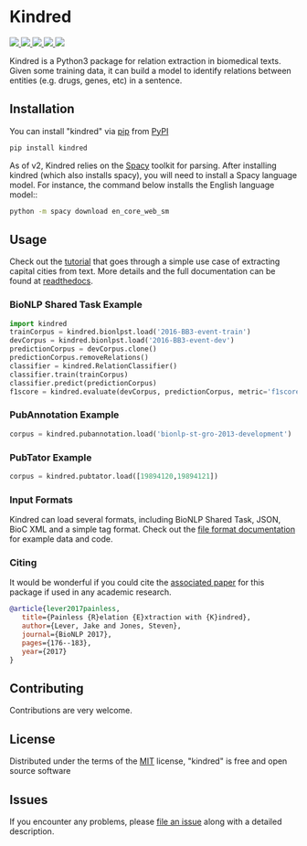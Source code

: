 # Kindred

<p>
<a href="https://pypi.python.org/pypi/kindred">
   <img src="https://img.shields.io/pypi/v/kindred.svg" />
</a>
<a href="https://travis-ci.org/jakelever/kindred">
   <img src="https://travis-ci.org/jakelever/kindred.svg?branch=master" />
</a>
<a href="https://coveralls.io/github/jakelever/kindred?branch=master">
   <img src="https://coveralls.io/repos/github/jakelever/kindred/badge.svg?branch=master" />
</a>
<a href="http://kindred.readthedocs.io/en/stable/">
   <img src="https://readthedocs.org/projects/kindred/badge/?version=stable" />
</a>
<a href="https://opensource.org/licenses/MIT">
   <img src="https://img.shields.io/badge/License-MIT-blue.svg" />
</a>
</p>

Kindred is a Python3 package for relation extraction in biomedical texts. Given some training data, it can build a model to identify relations between entities (e.g. drugs, genes, etc) in a sentence.

## Installation

You can install "kindred" via [pip](https://pypi.python.org/pypi/pip/) from [PyPI](https://pypi.org/project/kindred/)

```bash
pip install kindred
```

As of v2, Kindred relies on the [Spacy](https://spacy.io) toolkit for parsing. After installing kindred (which also installs spacy), you will need to install a Spacy language model. For instance, the command below installs the English language model::

```bash
python -m spacy download en_core_web_sm
```

## Usage

Check out the [tutorial](https://github.com/jakelever/kindred/tree/master/tutorial) that goes through a simple use case of extracting capital cities from text. More details and the full documentation can be found at [readthedocs](http://kindred.readthedocs.io/).

### BioNLP Shared Task Example

```python
import kindred
trainCorpus = kindred.bionlpst.load('2016-BB3-event-train')
devCorpus = kindred.bionlpst.load('2016-BB3-event-dev')
predictionCorpus = devCorpus.clone()
predictionCorpus.removeRelations()
classifier = kindred.RelationClassifier()
classifier.train(trainCorpus)
classifier.predict(predictionCorpus)
f1score = kindred.evaluate(devCorpus, predictionCorpus, metric='f1score')
```

### PubAnnotation Example

```python
corpus = kindred.pubannotation.load('bionlp-st-gro-2013-development')
```

### PubTator Example

```python
corpus = kindred.pubtator.load([19894120,19894121])
```

### Input Formats

Kindred can load several formats, including BioNLP Shared Task, JSON, BioC XML and a simple tag format. Check out the [file format documentation](https://kindred.readthedocs.io/en/stable/fileformats.html) for example data and code.

### Citing

It would be wonderful if you could cite the [associated paper](http://aclweb.org/anthology/W17-2322) for this package if used in any academic research.

```bibtex
@article{lever2017painless,
   title={Painless {R}elation {E}xtraction with {K}indred},
   author={Lever, Jake and Jones, Steven},
   journal={BioNLP 2017},
   pages={176--183},
   year={2017}
}
```

## Contributing

Contributions are very welcome.

## License

Distributed under the terms of the [MIT](http://opensource.org/licenses/MIT) license, "kindred" is free and open source software

## Issues

If you encounter any problems, please [file an issue](https://github.com/jakelever/kindred/issues) along with a detailed description.
